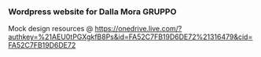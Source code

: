 ### Wordpress website for Dalla Mora GRUPPO

Mock design resources @ https://onedrive.live.com/?authkey=%21AEU0tPGXgkfB8Ps&id=FA52C7FB19D6DE72%21316479&cid=FA52C7FB19D6DE72